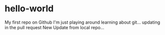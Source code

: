 # hello-world
My first repo on Github
I'm just playing around learning about git...
updating in the pull request
New Update from local repo...
